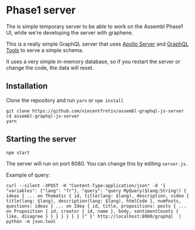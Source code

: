 # Phase1 server

The is simple temporary server to be able to work on the Assembl Phase1 UI, while we're developing the server with graphene.

This is a really simple GraphQL server that uses [Apollo Server](https://github.com/apollostack/apollo-server) and [GraphQL Tools](https://github.com/apollostack/graphql-tools) to serve a simple schema.

It uses a very simple in-memory database, so if you restart the server or change the code, the data will reset.

## Installation

Clone the repository and run `yarn` or `npm install`

```
git clone https://github.com/vincentfretin/assembl-graphql-js-server
cd assembl-graphql-js-server
yarn
```

## Starting the server

```
npm start
```

The server will run on port 8080. You can change this by editing `server.js`.

Example of query:

    curl --silent -XPOST -H "Content-Type:application/json" -d '{ "variables": {"lang": "fr"}, "query": "query MyQuery($lang:String!) { ideas { ... on Thematic { id, title(lang: $lang), description, video { title(lang: $lang), description(lang: $lang), htmlCode }, numPosts, questions: ideas { ... on Idea { id, title, propositions: posts { ... on Proposition { id, creator { id, name }, body, sentimentCounts { like, disagree } } } } } } } }" }' http://localhost:8080/graphql  | python -m json.tool
